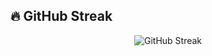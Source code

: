 ## 🔥 GitHub Streak

<p align="center">
  <img src="https://streak-stats.demolab.com?user=fadhilakbarcariearsa&theme=tokyonight&hide_border=true" alt="GitHub Streak"/>
</p>